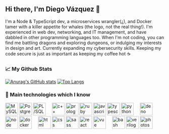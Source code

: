 ## Hi there, I'm Diego Vázquez 👋

I'm a Node & TypeScript dev, a microservices wrangler(¿), and Docker tamer with a killer appetite for whales (the logo, not the real thing!). I'm experienced in web dev, networking, and IT management, and have dabbled in other programming languages too. When I'm not coding, you can find me battling dragons and exploring dungeons, or indulging my interests in design and art. Currently expanding my cybersecurity skills. Keeping my code secure is just as important as keeping my coffee hot ☕️

### 📈 My Github Stats
[![Anurag's GitHub stats](https://github-readme-stats.vercel.app/api?username=dkaerit&theme=github_dark&hide_border=true)](https://github.com/dkaerit)
[![Top Langs](https://github-readme-stats.vercel.app/api/top-langs/?username=dkaerit&layout=compact&langs_count=8&theme=github_dark&hide_border=true)](https://github.com/dkaerit)

### 🧪 Main technologies which I know
<div style"display:flex">
<img src="https://i.imgur.com/gMy3bJb.png" width="40px" title="MySQL"/>
<img src="https://i.imgur.com/mhcx3l0.png" width="40px" title="PostgreSQL"/>
<img src="https://i.imgur.com/1ngNAlG.png" width="40px" title="PL/SQL"/>
&nbsp;&nbsp;&nbsp;
<img src="https://i.imgur.com/TG1Bzty.png" width="40px" title="c++"/>
<a href="https://es.wikipedia.org/wiki/Prolog"><img src="https://i.imgur.com/jvVLg4x.png" width="40px" title="prolog"/></a>
<img src="https://i.imgur.com/B5sXzti.png" width="40px" title="ruby"/>
<img src="https://i.imgur.com/ihIMRzn.png" width="40px" title="javascript"/>
<img src="https://i.imgur.com/uUJwW39.png" width="40px" title="typescript"/>
<img src="https://user-images.githubusercontent.com/24440929/236315295-f0eb5920-1ed3-4a2f-8248-d48f9b048cd2.png" width="40px" title="python"/>
&nbsp;&nbsp;&nbsp;
<img src="https://i.imgur.com/72GbrEQ.png" width="40px" title="deno"/>
<img src="https://i.imgur.com/D3MOEaQ.png" width="40px" title="node"/>
<img src="https://i.imgur.com/YWSrEnC.png" width="40px" title="docker"/>
&nbsp;&nbsp;&nbsp;
<img src="https://i.imgur.com/weYU4MI.png" width="40px" title="html"/>
<img src="https://i.imgur.com/dOP9Q37.png" width="40px" title="css"/>
<img src="https://i.imgur.com/AORuY4P.png" width="40px" title="sass"/>
<img src="https://i.imgur.com/rSpARwt.png" width="40px" title="react"/>
<img src="https://i.imgur.com/Tu1TqD5.png" width="40px" title="vue"/>
&nbsp;&nbsp;&nbsp;

<img src="https://i.imgur.com/yV9TOpQ.png" width="40px" title="bash"/>
<a href="https://www.verilog.com/"><img src="https://i.imgur.com/Au9Mo7e.png" width="40px" title="verilog"/></a>
<img src="https://i.imgur.com/ddL7scP.png" width="40px" title="photoshop"/>
</div>

<!--
**dkaerit/dkaerit** is a ✨ _special_ ✨ repository because its `README.md` (this file) appears on your GitHub profile.

Here are some ideas to get you started:

- 🔭 I’m currently working on ...
- 🌱 I’m currently learning ...
- 👯 I’m looking to collaborate on ...
- 🤔 I’m looking for help with ...
- 💬 Ask me about ...
- 📫 How to reach me: ...
- 😄 Pronouns: ...
- ⚡ Fun fact: ...

![dkaerit's Github Stats](https://github-readme-stats.vercel.app/api?username=dkaerit&bg_color=30,161b22,0e1218&title_color=fff&text_color=fff&border_color=30363d&show_icons=true)
[![Top Langs](https://github-readme-stats.vercel.app/api/top-langs/?username=dkaerit&bg_color=30,161b22,0e1218&title_color=fff&text_color=fff&border_color=30363d&card_width=445&layout=compact)](https://github.com/dkaerit/github-readme-stats)
-->
